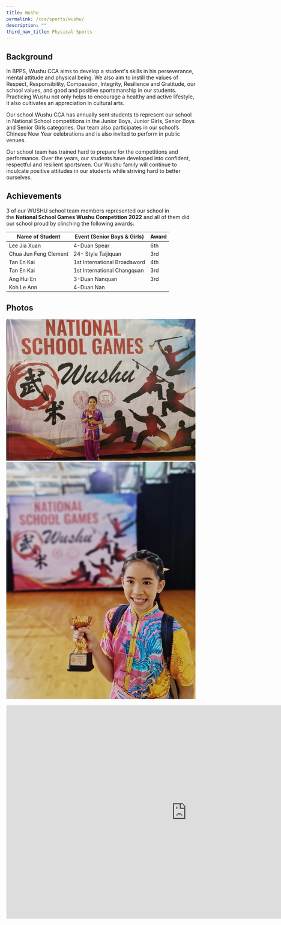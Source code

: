 ```yaml
---
title: Wushu
permalink: /cca/sports/wushu/
description: ""
third_nav_title: Physical Sports
---
```

Background
----------

In BPPS, Wushu CCA aims to develop a student's skills in his perseverance, mental attitude and physical being. We also aim to instill the values of Respect, Responsibility, Compassion, Integrity, Resilience and Gratitude, our school values, and good and positive sportsmanship in our students. Practicing Wushu not only helps to encourage a healthy and active lifestyle, it also cultivates an appreciation in cultural arts.

  

Our school Wushu CCA has annually sent students to represent our school in National School competitions in the Junior Boys, Junior Girls, Senior Boys and Senior Girls categories. Our team also participates in our school’s Chinese New Year celebrations and is also invited to perform in public venues.

  

Our school team has trained hard to prepare for the competitions and performance. Over the years, our students have developed into confident, respectful and resilient sportsmen. Our Wushu family will continue to inculcate positive attitudes in our students while striving hard to better ourselves.

  

Achievements
------------

3 of our WUSHU school team members represented our school in the&nbsp;**National School Games Wushu Competition 2022**&nbsp;and all of them did our school proud by clinching the following awards:

|Name of Student| Event (Senior Boys & Girls) | Award|
|----|----|---|
|Lee Jia Xuan| 4-Duan Spear| 6th|
|Chua Jun Feng Clement| 24- Style Taijiquan| 3rd|
|Tan En Kai| 1st International Broadsword| 4th|
|Tan En Kai| 1st International Changquan| 3rd|
|Ang Hui En|3-Duan Nanquan|3rd|
Koh Le Ann|4-Duan Nan

Photos
------
![](/images/wushu2.jpg)
![](/images/wushu1.jpg)
<iframe allowfullscreen="true" height="569" width="960" frameborder="0" src="https://docs.google.com/presentation/d/e/2PACX-1vRu10itRQxlvczufJXU2m3TJkc6Liuiy4Zochscos3W1AmZ8SlmsLTKw3a6BeWUUJYmo9FzkgiTHJOx/embed?start=false&amp;loop=false&amp;delayms=3000"></iframe>